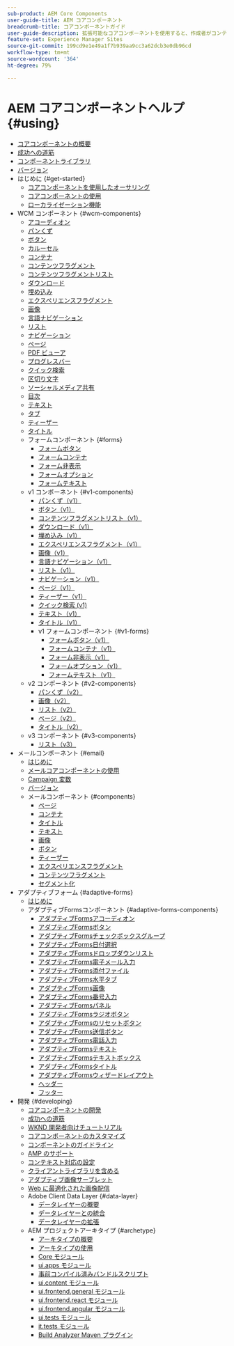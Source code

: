 ```yaml
---
sub-product: AEM Core Components
user-guide-title: AEM コアコンポーネント
breadcrumb-title: コアコンポーネントガイド
user-guide-description: 拡張可能なコアコンポーネントを使用すると、作成者がコンテンツを容易に作成できます。
feature-set: Experience Manager Sites
source-git-commit: 199cd9e1e49a1f7b939aa9cc3a62dcb3e0db96cd
workflow-type: tm+mt
source-wordcount: '364'
ht-degree: 79%

---
```



# AEM コアコンポーネントヘルプ {#using}

+ [コアコンポーネントの概要 ](introduction.md)
+ [成功への道筋](developing/success.md)
+ [コンポーネントライブラリ](https://adobe.com/go/aem_cmp_library_jp)
+ [バージョン](versions.md)
+ はじめに {#get-started}
   + [コアコンポーネントを使用したオーサリング](get-started/authoring.md)
   + [コアコンポーネントの使用](get-started/using.md)
   + [ローカライゼーション機能](get-started/localization.md)
+ WCM コンポーネント {#wcm-components}
   + [アコーディオン](components/accordion.md)
   + [パンくず](components/breadcrumb.md)
   + [ボタン](components/button.md)
   + [カルーセル](components/carousel.md)
   + [コンテナ](components/container.md)
   + [コンテンツフラグメント](components/content-fragment-component.md)
   + [コンテンツフラグメントリスト](components/content-fragment-list.md)
   + [ダウンロード](components/download.md)
   + [埋め込み](components/embed.md)
   + [エクスペリエンスフラグメント](components/experience-fragment.md)
   + [画像](components/image.md)
   + [言語ナビゲーション](components/language-navigation.md)
   + [リスト](components/list.md)
   + [ナビゲーション](components/navigation.md)
   + [ページ](components/page.md)
   + [PDF ビューア](components/pdf-viewer.md)
   + [プログレスバー](components/progress-bar.md)
   + [クイック検索](components/quick-search.md)
   + [区切り文字](components/separator.md)
   + [ソーシャルメディア共有](components/sharing.md)
   + [目次](components/tableofcontents.md)
   + [テキスト](components/text.md)
   + [タブ](components/tabs.md)
   + [ティーザー](components/teaser.md)
   + [タイトル](components/title.md)
   + フォームコンポーネント {#forms}
      + [フォームボタン](components/forms/form-button.md)
      + [フォームコンテナ](components/forms/form-container.md)
      + [フォーム非表示](components/forms/form-hidden.md)
      + [フォームオプション](components/forms/form-options.md)
      + [フォームテキスト](components/forms/form-text.md)
   + v1 コンポーネント {#v1-components}
      + [パンくず（v1）](components/v1/breadcrumb-v1.md)
      + [ボタン（v1）](components/v1/button.md)
      + [コンテンツフラグメントリスト（v1）](components/v1/content-fragment-list.md)
      + [ダウンロード（v1）](components/v1/download.md)
      + [埋め込み（v1）](components/v1/embed.md)
      + [エクスペリエンスフラグメント（v1）](components/v1/experience-fragment.md)
      + [画像（v1）](components/v1/image-v1.md)
      + [言語ナビゲーション（v1）](components/v1/language-navigation.md)
      + [リスト（v1）](components/v1/list-v1.md)
      + [ナビゲーション（v1）](components/v1/navigation.md)
      + [ページ（v1）](components/v1/page-v1.md)
      + [ティーザー（v1）](components/v1/teaser.md)
      + [クイック検索 (v1)](components/v1/quick-search.md)
      + [テキスト（v1）](components/v1/text-v1.md)
      + [タイトル（v1）](components/v1/title-v1.md)
      + v1 フォームコンポーネント {#v1-forms}
         + [フォームボタン（v1）](components/v1/form-button-v1.md)
         + [フォームコンテナ（v1）](components/v1/form-container-v1.md)
         + [フォーム非表示（v1）](components/v1/form-hidden-v1.md)
         + [フォームオプション（v1）](components/v1/form-options-v1.md)
         + [フォームテキスト（v1）](components/v1/form-text-v1.md)
   + v2 コンポーネント {#v2-components}
      + [パンくず（v2）](components/v2/breadcrumb.md)
      + [画像（v2）](components/v2/image.md)
      + [リスト（v2）](components/v2/list.md)
      + [ページ（v2）](components/v2/page.md)
      + [タイトル（v2）](components/v2/title.md)
   + v3 コンポーネント {#v3-components}
      + [リスト（v3）](components/v3/list.md)
+ メールコンポーネント {#email}
   + [はじめに](/help/email/introduction.md)
   + [メールコアコンポーネントの使用](/help/email/using.md)
   + [Campaign 変数](/help/email/campaign-variables.md)
   + [バージョン](/help/email/versions.md)
   + メールコンポーネント {#components}
      + [ページ](/help/email/components/page.md)
      + [コンテナ](/help/email/components/container.md)
      + [タイトル](/help/email/components/title.md)
      + [テキスト](/help/email/components/text.md)
      + [画像](/help/email/components/image.md)
      + [ボタン](/help/email/components/button.md)
      + [ティーザー](/help/email/components/teaser.md)
      + [エクスペリエンスフラグメント](/help/email/components/experience-fragment.md)
      + [コンテンツフラグメント](/help/email/components/content-fragment.md)
      + [セグメント化](/help/email/components/segmentation.md)
+ アダプティブフォーム {#adaptive-forms}
   + [はじめに](/help/adaptive-forms/introduction.md)
   + アダプティブFormsコンポーネント {#adaptive-forms-components}
      + [アダプティブFormsアコーディオン](/help/adaptive-forms/components/accordion.md)
      + [アダプティブFormsボタン](/help/adaptive-forms/components/button.md)
      + [アダプティブFormsチェックボックスグループ](/help/adaptive-forms/components/checkbox-group.md)
      + [アダプティブForms日付選択](/help/adaptive-forms/components/date-picker.md)
      + [アダプティブFormsドロップダウンリスト](/help/adaptive-forms/components/drop-down.md)
      + [アダプティブForms電子メール入力](/help/adaptive-forms/components/email-input.md)
      + [アダプティブForms添付ファイル](/help/adaptive-forms/components/file-attachment.md)
      + [アダプティブForms水平タブ](/help/adaptive-forms/components/horizontal-tabs.md)
      + [アダプティブForms画像](/help/adaptive-forms/components/image.md)
      + [アダプティブForms番号入力](/help/adaptive-forms/components/number-input.md)
      + [アダプティブFormsパネル](/help/adaptive-forms/components/panel-container.md)
      + [アダプティブFormsラジオボタン](/help/adaptive-forms/components/radio-button.md)
      + [アダプティブFormsのリセットボタン](/help/adaptive-forms/components/reset-button.md)
      + [アダプティブForms送信ボタン](/help/adaptive-forms/components/submit-button.md)
      + [アダプティブForms電話入力](/help/adaptive-forms/components/telephone-input.md)
      + [アダプティブFormsテキスト](/help/adaptive-forms/components/text.md)
      + [アダプティブFormsテキストボックス](/help/adaptive-forms/components/text-input.md)
      + [アダプティブFormsタイトル](/help/adaptive-forms/components/title.md)
      + [アダプティブFormsウィザードレイアウト](/help/adaptive-forms/components/wizard.md)
      + [ヘッダー](/help/adaptive-forms/components/header.md)
      + [フッター](/help/adaptive-forms/components/footer.md)
+ 開発 {#developing}
   + [コアコンポーネントの開発](developing/overview.md)
   + [成功への道筋](https://experienceleague.adobe.com/docs/experience-manager-core-components/using/success.html?lang=ja)
   + [WKND 開発者向けチュートリアル](https://experienceleague.adobe.com/docs/experience-manager-learn/getting-started-wknd-tutorial-develop/overview.html?lang=ja)
   + [コアコンポーネントのカスタマイズ](developing/customizing.md)
   + [コンポーネントのガイドライン](developing/guidelines.md)
   + [AMP のサポート](developing/amp.md)
   + [コンテキスト対応の設定](developing/context-aware-configs.md)
   + [クライアントライブラリを含める](developing/including-clientlibs.md)
   + [アダプティブ画像サーブレット](/help/developing/adaptive-image-servlet.md)
   + [Web に最適化された画像配信](/help/developing/web-optimized-image-delivery.md)
   + Adobe Client Data Layer {#data-layer}
      + [データレイヤーの概要](developing/data-layer/overview.md)
      + [データレイヤーとの統合](developing/data-layer/integrations.md)
      + [データレイヤーの拡張](developing/data-layer/extending.md)
   + AEM プロジェクトアーキタイプ {#archetype}
      + [アーキタイプの概要](developing/archetype/overview.md)
      + [アーキタイプの使用](developing/archetype/using.md)
      + [Core モジュール](developing/archetype/core.md)
      + [ui.apps モジュール](developing/archetype/uiapps.md)
      + [事前コンパイル済みバンドルスクリプト](developing/archetype/precompiled-bundled-scripts.md)
      + [ui.content モジュール](developing/archetype/uicontent.md)
      + [ui.frontend.general モジュール](developing/archetype/uifrontend.md)
      + [ui.frontend.react モジュール](developing/archetype/uifrontend-react.md)
      + [ui.frontend.angular モジュール](developing/archetype/uifrontend-angular.md)
      + [ui.tests モジュール](developing/archetype/uitests.md)
      + [it.tests モジュール](developing/archetype/ittests.md)
      + [Build Analyzer Maven プラグイン](developing/archetype/build-analyzer-maven-plugin.md)

